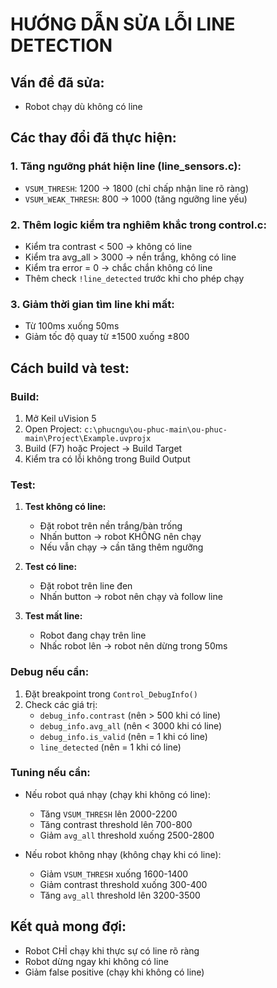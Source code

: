 # HƯỚNG DẪN SỬA LỖI LINE DETECTION

## Vấn đề đã sửa:

- Robot chạy dù không có line

## Các thay đổi đã thực hiện:

### 1. Tăng ngưỡng phát hiện line (line_sensors.c):

- `VSUM_THRESH`: 1200 → 1800 (chỉ chấp nhận line rõ ràng)
- `VSUM_WEAK_THRESH`: 800 → 1000 (tăng ngưỡng line yếu)

### 2. Thêm logic kiểm tra nghiêm khắc trong control.c:

- Kiểm tra contrast < 500 → không có line
- Kiểm tra avg_all > 3000 → nền trắng, không có line
- Kiểm tra error = 0 → chắc chắn không có line
- Thêm check `!line_detected` trước khi cho phép chạy

### 3. Giảm thời gian tìm line khi mất:

- Từ 100ms xuống 50ms
- Giảm tốc độ quay từ ±1500 xuống ±800

## Cách build và test:

### Build:

1. Mở Keil uVision 5
2. Open Project: `c:\phucngu\ou-phuc-main\ou-phuc-main\Project\Example.uvprojx`
3. Build (F7) hoặc Project → Build Target
4. Kiểm tra có lỗi không trong Build Output

### Test:

1. **Test không có line:**

   - Đặt robot trên nền trắng/bàn trống
   - Nhấn button → robot KHÔNG nên chạy
   - Nếu vẫn chạy → cần tăng thêm ngưỡng

2. **Test có line:**

   - Đặt robot trên line đen
   - Nhấn button → robot nên chạy và follow line

3. **Test mất line:**
   - Robot đang chạy trên line
   - Nhấc robot lên → robot nên dừng trong 50ms

### Debug nếu cần:

1. Đặt breakpoint trong `Control_DebugInfo()`
2. Check các giá trị:
   - `debug_info.contrast` (nên > 500 khi có line)
   - `debug_info.avg_all` (nên < 3000 khi có line)
   - `debug_info.is_valid` (nên = 1 khi có line)
   - `line_detected` (nên = 1 khi có line)

### Tuning nếu cần:

- Nếu robot quá nhạy (chạy khi không có line):

  - Tăng `VSUM_THRESH` lên 2000-2200
  - Tăng contrast threshold lên 700-800
  - Giảm `avg_all` threshold xuống 2500-2800

- Nếu robot không nhạy (không chạy khi có line):
  - Giảm `VSUM_THRESH` xuống 1600-1400
  - Giảm contrast threshold xuống 300-400
  - Tăng `avg_all` threshold lên 3200-3500

## Kết quả mong đợi:

- Robot CHỈ chạy khi thực sự có line rõ ràng
- Robot dừng ngay khi không có line
- Giảm false positive (chạy khi không có line)
